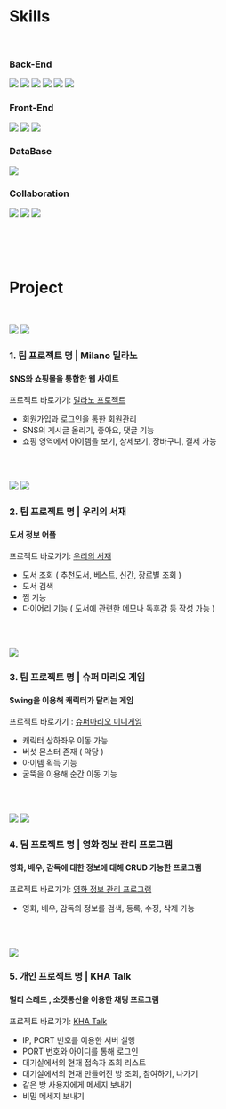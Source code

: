 # Skills
<br>

### Back-End
<img src="https://img.shields.io/badge/JAVA-007396?style=for-the-badge&logo=JAVA&logoColor=white"> <img src="https://img.shields.io/badge/Spring-6DB33F?style=for-the-badge&logo=Spring&logoColor=white"> <img src="https://img.shields.io/badge/Android-3DDC84?style=for-the-badge&logo=Android&logoColor=white"> <img src="https://img.shields.io/badge/Flutter-02569B?style=for-the-badge&logo=Flutter&logoColor=white"> <img src="https://img.shields.io/badge/javascript-F7DF1E?style=for-the-badge&logo=javascript&logoColor=black"> <img src="https://img.shields.io/badge/jquery-0769AD?style=for-the-badge&logo=jquery&logoColor=white">
<br>

### Front-End
<img src="https://img.shields.io/badge/html-E34F26?style=for-the-badge&logo=html5&logoColor=white"> <img src="https://img.shields.io/badge/css-1572B6?style=for-the-badge&logo=css3&logoColor=white"> <img src="https://img.shields.io/badge/Bootstrap-7952B3?style=for-the-badge&logo=Bootstrap&logoColor=white">
<br>

### DataBase
<img src="https://img.shields.io/badge/mysql-4479A1?style=for-the-badge&logo=mysql&logoColor=white">

### Collaboration
<img src="https://img.shields.io/badge/GitHub-181717?style=for-the-badge&logo=GitHub&logoColor=white"> <img src="https://img.shields.io/badge/Git-F05032?style=for-the-badge&logo=Git&logoColor=white"> <img src="https://img.shields.io/badge/Trello-0052CC?style=for-the-badge&logo=Trello&logoColor=white">
<br><br><br><br><br>

# Project
<br>

<img src="https://img.shields.io/badge/Spring-6DB33F?style=for-the-badge&logo=Spring&logoColor=white"> <img src="https://img.shields.io/badge/mysql-4479A1?style=for-the-badge&logo=mysql&logoColor=white">

### 1. 팀 프로젝트 명 | Milano 밀라노 
#### SNS와 쇼핑몰을 통합한 웹 사이트 
프로젝트 바로가기: [밀라노 프로젝트](https://github.com/khyunah/project-fashion_shopping_community)
- 회원가입과 로그인을 통한 회원관리
- SNS의 게시글 올리기, 좋아요, 댓글 기능
- 쇼핑 영역에서 아이템을 보기, 상세보기, 장바구니, 결제 가능

<br><br>

<img src="https://img.shields.io/badge/Android-3DDC84?style=for-the-badge&logo=Android&logoColor=white"> <img src="https://img.shields.io/badge/Spring-6DB33F?style=for-the-badge&logo=Spring&logoColor=white">

### 2. 팀 프로젝트 명 | 우리의 서재
#### 도서 정보 어플
프로젝트 바로가기: [우리의 서재](https://github.com/khyunah/project-Mobile_Spring_boot)
- 도서 조회 ( 추천도서, 베스트, 신간, 장르별 조회 )
- 도서 검색 
- 찜 기능 
- 다이어리 기능 ( 도서에 관련한 메모나 독후감 등 작성 가능 )

<br><br>

<img src="https://img.shields.io/badge/JAVA-007396?style=for-the-badge&logo=JAVA&logoColor=white">

### 3. 팀 프로젝트 명 | 슈퍼 마리오 게임
#### Swing을 이용해 캐릭터가 달리는 게임
프로젝트 바로가기 : [슈퍼마리오 미니게임](https://github.com/khyunah/workspace_minigame)
- 캐릭터 상하좌우 이동 가능
- 버섯 몬스터 존재 ( 악당 )
- 아이템 획득 기능 
- 굴뚝을 이용해 순간 이동 기능

<br><br>

<img src="https://img.shields.io/badge/JAVA-007396?style=for-the-badge&logo=JAVA&logoColor=white"> <img src="https://img.shields.io/badge/mysql-4479A1?style=for-the-badge&logo=mysql&logoColor=white">

### 4. 팀 프로젝트 명 | 영화 정보 관리 프로그램
#### 영화, 배우, 감독에 대한 정보에 대해 CRUD 가능한 프로그램
프로젝트 바로가기: [영화 정보 관리 프로그램](https://github.com/khyunah/project-movieInfoSystem)
- 영화, 배우, 감독의 정보를 검색, 등록, 수정, 삭제 가능

<br><br>

<img src="https://img.shields.io/badge/JAVA-007396?style=for-the-badge&logo=JAVA&logoColor=white">

### 5. 개인 프로젝트 명 | KHA Talk
#### 멀티 스레드 , 소켓통신을 이용한 채팅 프로그램 
프로젝트 바로가기: [KHA Talk](https://github.com/khyunah/project-kha_talk)
- IP, PORT 번호를 이용한 서버 실행
- PORT 번호와 아이디를 통해 로그인 
- 대기실에서의 현재 접속자 조회 리스트
- 대기실에서의 현재 만들어진 방 조회, 참여하기, 나가기 
- 같은 방 사용자에게 메세지 보내기 
- 비밀 메세지 보내기 
